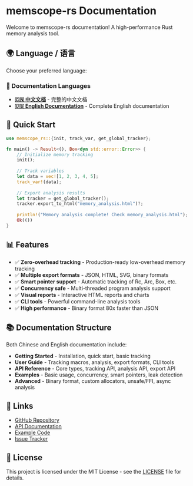 # memscope-rs Documentation

Welcome to memscope-rs documentation! A high-performance Rust memory analysis tool.

## 🌍 Language / 语言

Choose your preferred language:

### 📖 Documentation Languages

- **[🇨🇳 中文文档](zh/)** - 完整的中文文档
- **[🇺🇸 English Documentation](en/)** - Complete English documentation

## 🚀 Quick Start

```rust
use memscope_rs::{init, track_var, get_global_tracker};

fn main() -> Result<(), Box<dyn std::error::Error>> {
    // Initialize memory tracking
    init();
    
    // Track variables
    let data = vec![1, 2, 3, 4, 5];
    track_var!(data);
    
    // Export analysis results
    let tracker = get_global_tracker();
    tracker.export_to_html("memory_analysis.html")?;
    
    println!("Memory analysis complete! Check memory_analysis.html");
    Ok(())
}
```

## 📊 Features

- ✅ **Zero-overhead tracking** - Production-ready low-overhead memory tracking
- ✅ **Multiple export formats** - JSON, HTML, SVG, binary formats
- ✅ **Smart pointer support** - Automatic tracking of Rc, Arc, Box, etc.
- ✅ **Concurrency safe** - Multi-threaded program analysis support
- ✅ **Visual reports** - Interactive HTML reports and charts
- ✅ **CLI tools** - Powerful command-line analysis tools
- ✅ **High performance** - Binary format 80x faster than JSON

## 📚 Documentation Structure

Both Chinese and English documentation include:

- **Getting Started** - Installation, quick start, basic tracking
- **User Guide** - Tracking macros, analysis, export formats, CLI tools
- **API Reference** - Core types, tracking API, analysis API, export API
- **Examples** - Basic usage, concurrency, smart pointers, leak detection
- **Advanced** - Binary format, custom allocators, unsafe/FFI, async analysis

## 🔗 Links

- [GitHub Repository](https://github.com/your-org/memscope-rs)
- [API Documentation](https://docs.rs/memscope-rs)
- [Example Code](https://github.com/your-org/memscope-rs/tree/main/examples)
- [Issue Tracker](https://github.com/your-org/memscope-rs/issues)

## 📄 License

This project is licensed under the MIT License - see the [LICENSE](../LICENSE) file for details.
